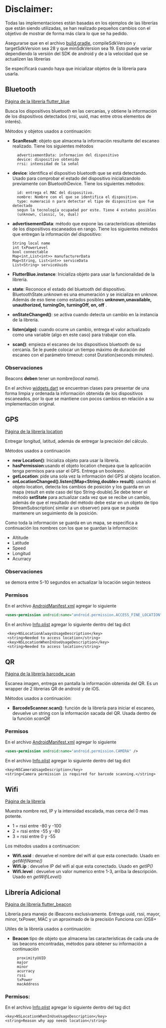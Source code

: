 # Disclaimer:
Todas las implementaciones están basadas en los ejemplos de las librerías que están siendo utilizadas,
se han realizado pequeños cambios con el objetivo de mostrar de forma más clara lo que se ha pedido.

Asegurarse que en el archivo [build.gradle](../master/android/app/build.gradle),
compileSdkVersion y targetSdkVersion sea 28 y que minSdkVersion sea 19. Esto puede variar
dependiendo la versión del SDK de android y de a la velocidad que se actualizen las librerías


Se especificará cuando haya que inicializar objetos de la librería para usarla.

## Bluetooth
[Página de la librería flutter_blue](https://pub.dartlang.org/packages/flutter_blue)

Busca los dispositivos bluetooth en las cercanías, y obtiene la información de los
dispositivos detectados (rrsi, uuid, mac entre otros elementos de interés).

Métodos y objetos usados a continuación:
* __ScanResult__: objeto que almacena la información resultante del escaneo
realizado. Tiene los siguientes métodos

        advertisementData: informacion del dispositivo
        device: dispositivo obtenido
        rrsi: intensidad de la señal

* __device__: identifica el dispositivo bluetooth que se
 está detectando. Usado para comprobar el estado del dispositivo inicializandolo
 previamente con BluetoothDevice.
  Tiene los siguientes métodos:

        id: entrega el MAC del dispositivo.
        nombre: Nombre con el que se identifica el dispositivo.
        type: numeració n para detectar el tipo de dispositivo que fue detectado
        segun la tecnología ocupadad por este. Tiene 4 estados posibles
        (unknown, classic, le, dual)

* __advertisementData__: método que expone las características obtenidas
de los dispositivos escaneados en rango. Tiene los siguientes métodos que
entregan la información del dispositivo:

      String local name
      int txPowerLevel
      bool connectable
      Map<int,List<int>> manufacturerData
      Map<String, List<int>> serviceData
      List<String> serviceUuids

* __FlutterBlue.instance__: Inicializa objeto para usar la funcionalidad de la librería.

* __state__: Reconoce el estado del bluetooth del dispositivo.
BluetoothState.unknown es una enumeración y se inicializa en unknow.
 Además de eso tiene como estados posibles __unknown,unavailable,
unauthorized, turningOn, turningOff, on, off__ .

* __onStateChanged()__: se activa cuando detecta un cambio en la instancia de la librería.

* __listen(algo)__: cuando ocurre un cambio, entrega el valor actualizado como una variable
(algo en este caso) para trabajar con ella.

* __scan()__: empieza el escaneo de los dispositivos bluetooth de su cercanía.
Se le puede colocar un tiempo máximo de duración del escaneo con el parámetro
timeout: const Duration(seconds minutes).




### Observaciones
Beacons **deben** tener un nombre(_local name_).

En el archivo [widgets.dart](../master/lib/widgets.dart) se encuentran clases para
presentar de una forma limpia y ordenada la información obtenida de los
dispositivos escaneados, por lo que se mantiene con pocos cambios en
relación a su implementación original.


## GPS

[Página de la librería location](https://pub.dartlang.org/packages/location)

Entregar longitud, latitud, además de entregar la precisión del cálculo.

Métodos usados a continuación

* __new Location()__: Inicializa objeto para usar la librería.
* __hasPermission__:usando el objeto location chequea que la aplicación tenga permisos para
usar el GPS. Entrega un booleano.
* __getLocation__: pide una sola vez la información del GPS al objeto location.
* __onLocationChanged().listen((Map<String,double> result)__: usando
el objeto location, detecta los cambios de posición y los guarda en un mapa
(result en este caso del tipo String-double).Se debe tener el método __setState__ para actualizar cada
vez que se recibe un cambio, además de que el resultado del método debe estar
en un objeto de tipo StreamSubscription( similar a un observer) para que se
pueda mantenere un seguimiento de la posición.


Como toda la información se guarda en un mapa, se especifica a continuación
los nombres con los que se guardan la información:
* Altitude
* Latitude
* Speed
* Longitud
* Acurracy

### Observaciones
se demora entre 5-10 segundos en actualizar la locación según testeos
### Permisos 
En el archivo [AndroidManifest.xml](../master/android/app/src/main/AndroidManifest.xml)
agregar lo siguiente
```xml
<uses-permission android:name="android.permission.ACCESS_FINE_LOCATION" />
```
En el archivo [Info.plist](../master/ios/Runner/Info.plist) agregar lo siguiente
dentro del tag dict

     <key>NSLocationAlwaysUsageDescription</key>
     <string>Needed to access location</string>
     <key>NSLocationWhenInUseUsageDescription</key>
     <string>Needed to access location</string>

## QR
[Página de la librería barcode_scan](https://pub.dartlang.org/packages/barcode_scan)

Escanea imagen, entrega en pantalla la información obtenida del QR. Es un
wrapper de 2 librerias QR de android y de iOS.

Métodos usados a continuación:

* __BarcodeScanner.scan()__: función de la librería para iniciar el escaneo,
devuelve un string con la información sacada del QR. Usada dentro de la
función  _scanQR_

### Permisos
En el archivo [AndroidManifest.xml](../master/android/app/src/main/AndroidManifest.xml)
agregar lo siguiente
```xml
<uses-permission android:name="android.permission.CAMERA" />
```

En el archivo [Info.plist](../master/ios/Runner/Info.plist) agregar lo siguiente
dentro del tag dict

    <key>NSCameraUsageDescription</key>
    <string>Camera permission is required for barcode scanning.</string>

## Wifi
[Página de la librería](https://pub.dartlang.org/packages/wifi)

Muestra nombre red, IP y la intensidad escalada, mas cerca del 0 mas potente.
* 1 = rssi entre -80 y -100
* 2 = rssi entre -55 y -80
* 3 = rssi entre 0 y -55

Los métodos usados a continuacion:
* __Wifi.ssid__ : devuelve  el nombre del wifi al que esta conectado. Usado en _getWifiName()_
* __Wifi.ip__ : devuelve IP del wifi al que esta conectado. Usado en _getIP()_
* __Wifi.level__ : devuelve un valor numerico entre 1-3, arriba la descripción. Usado en _getWifiLevel_()


## Librería Adicional
[Página de librería flutter_beacon](https://pub.dartlang.org/packages/flutter_beacon)

Librería para manejo de iBeacons exclusivamente.
Entrega uuid, rssi, mayor, minor, txPower, MAC y un aproximado de la precisión
Funciona con iOS8+

Utiles de la librería usados a continuación:

* __Beacon__ tipo de objeto que almacena las características de cada una de las
beacons encontradas, métodos para obtener su información a continuación

        proximityUUID
        major
        minor
        acurracy
        rssi
        txPower
        macAddress


### Permisos:
En el archivo [Info.plist](../master/ios/Runner/Info.plist) agregar lo siguiente
dentro del tag dict

    <key>NSLocationWhenInUseUsageDescription</key>
    <string>Reason why app needs location</string>
